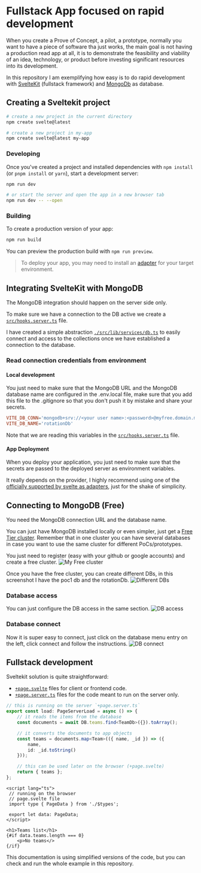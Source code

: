 # Fullstack App focused on rapid development

When you create a Prove of Concept, a pilot, a prototype, normally you want to have a piece of software tha just works, the main goal is not having a production read app at all, it is to demonstrate the feasibility and viability of an idea, technology, or product before investing significant resources into its development.

In this repository I am exemplifying how easy is to do rapid development with [SvelteKit](https://kit.svelte.dev/) (fullstack framework) and [MongoDb](https://www.mongodb.com) as database.

## Creating a Sveltekit project

```bash
# create a new project in the current directory
npm create svelte@latest

# create a new project in my-app
npm create svelte@latest my-app
```

### Developing

Once you've created a project and installed dependencies with `npm install` (or `pnpm install` or `yarn`), start a development server:

```bash
npm run dev

# or start the server and open the app in a new browser tab
npm run dev -- --open
```

### Building

To create a production version of your app:

```bash
npm run build
```

You can preview the production build with `npm run preview`.

> To deploy your app, you may need to install an [adapter](https://kit.svelte.dev/docs/adapters) for your target environment.

## Integrating SvelteKit with MongoDB

The MongoDB integration should happen on the server side only.

To make sure we have a connection to the DB active we create a [`src/hooks.server.ts`](./src/hooks.server.ts) file.

I have created a simple abstraction [`./src/lib/services/db.ts`](./src/lib/services/db.ts) to easily connect and access to the collections once we have established a connection to the database.

### Read connection credentials from environment

#### Local development

You just need to make sure that the MongoDB URL and the MongoDB database name are configured in the .env.local file, make sure that you add this file to the .gitignore so that you don't push it by mistake and share your secrets.

```conf
VITE_DB_CONN='mongodb+srv://<your user name>:<password>@myfree.domain.mongodb.net'
VITE_DB_NAME='rotationDb'
```

Note that we are reading this variables in the [`src/hooks.server.ts`](./src/hooks.server.ts) file.

#### App Deployment

When you deploy your application, you just need to make sure that the secrets are passed to the deployed server as environment variables.

It really depends on the provider, I highly recommend using one of the [officially supported by svelte as adapters](https://kit.svelte.dev/docs/adapters), just for the shake of simplicity.

## Connecting to MongoDB (Free)

You need the MongoDB connection URL and the database name.

You can just have MongoDB installed locally or even simpler, just get a [Free Tier cluster](https://www.mongodb.com/docs/atlas/getting-started/). Remember that in one cluster you can have several databases in case you want to use the same cluster for different PoCs/prototypes.

You just need to register (easy with your github or google accounts) and create a free cluster.
![My Free cluster](./imgs/atlas-free.png)

Once you have the free cluster, you can create different DBs, in this screenshot I have the poc1 db and the rotationDb.
![Different DBs](./imgs/atlas-collections.png)

### Database access

You can just configure the DB access in the same section.
![DB access](./imgs/db-access.png)

### Database connect

Now it is super easy to connect, just click on the database menu entry on the left, click connect and follow the instructions.
![DB connect](./imgs/db-connect.png)

## Fullstack development

Sveltekit solution is quite straightforward:

- [`+page.svelte`](./src/routes/teams/+page.svelte) files for client or frontend code.
- [`+page.server.ts`](./src/routes/teams/+page.server.ts) files for the code meant to run on the server only.

```typescript
// this is running on the server `+page.server.ts`
export const load: PageServerLoad = async () => {
	// it reads the items from the database
	const documents = await DB.teams.find<TeamDb>({}).toArray();

	// it converts the documents to app objects
	const teams = documents.map<Team>(({ name, _id }) => ({
		name,
		id: _id.toString()
	}));

	// this can be used later on the browser (+page.svelte)
	return { teams };
};
```

```svelte
<script lang="ts">
 // running on the browser
 // page.svelte file
 import type { PageData } from './$types';

 export let data: PageData;
</script>

<h1>Teams list</h1>
{#if data.teams.length === 0}
    <p>No teams</>
{/if}
```

This documentation is using simplified versions of the code, but you can check and run the whole example in this repository.
